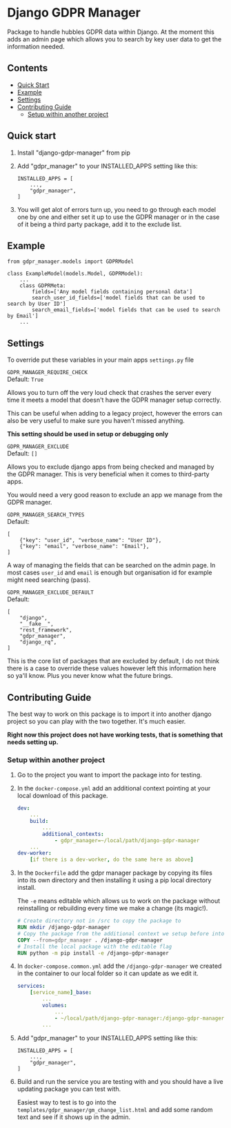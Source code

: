 
Django GDPR Manager
=====

Package to handle hubbles GDPR data within Django. At the moment this adds an admin page which allows you to search by key user data to get the information needed.

Contents
----
- [Quick Start](#quick-start)
- [Example](#example)
- [Settings](#settings)
- [Contributing Guide](#contributing-guide)
    - [Setup within another project](#setup-within-another-project)

Quick start
-----------
1. Install "django-gdpr-manager" from pip 

1. Add "gdpr_manager" to your INSTALLED_APPS setting like this:
    ```
    INSTALLED_APPS = [
        ...,
        "gdpr_manager",
    ]
    ```

2. You will get alot of errors turn up, you need to go through each model one by one and either set it up to use the GDPR manager or in the case of it being a third party package, add it to the exclude list.

Example
-----------
```
from gdpr_manager.models import GDPRModel

class ExampleModel(models.Model, GDPRModel):
    ...
    class GDPRMeta:
        fields=['Any model fields containing personal data']
        search_user_id_fields=['model fields that can be used to search by User ID']
        search_email_fields=['model fields that can be used to search by Email']
    ...
```

Settings
-----------
To override put these variables in your main apps `settings.py` file

`GDPR_MANAGER_REQUIRE_CHECK` <br>
Default: `True`

Allows you to turn off the very loud check that crashes the server every time it meets a model that doesn't have the GDPR manager setup correctly. 

This can be useful when adding to a legacy project, however the errors can also be very useful to make sure you haven't missed anything.

**This setting should be used in setup or debugging only**

`GDPR_MANAGER_EXCLUDE` <br>
Default: `[]`

Allows you to exclude django apps from being checked and managed by the GDPR manager. This is very beneficial when it comes to third-party apps.

You would need a very good reason to exclude an app we manage from the GDPR manager.

`GDPR_MANAGER_SEARCH_TYPES` <br>
Default:
```
[
    {"key": "user_id", "verbose_name": "User ID"},
    {"key": "email", "verbose_name": "Email"},
]
```

A way of managing the fields that can be searched on the admin page. In most cases `user_id` and `email` is enough but organisation id for example might need searching (pass).

`GDPR_MANAGER_EXCLUDE_DEFAULT` <br>
Default:
```
[
    "django",
    "__fake__",
    "rest_framework",
    "gdpr_manager",
    "django_rq",
]
```
This is the core list of packages that are excluded by default, I do not think there is a case to override these values however left this information here so ya'll know. Plus you never know what the future brings.

Contributing Guide
-----------
The best way to work on this package is to import it into another django project so you can play with the two together. It's much easier.

**Right now this project does not have working tests, that is something that needs setting up.**

### Setup within another project
1. Go to the project you want to import the package into for testing.
2. In the `docker-compose.yml` add an additional context pointing at your local download of this package.
    ```yaml
    dev:
        ...
        build:
            ...
            additional_contexts:
                - gdpr_manager=~/local/path/django-gdpr-manager
        ...
    dev-worker:
        [if there is a dev-worker, do the same here as above]
    ```
3. In the `Dockerfile` add the gdpr manager package by copying its files into its own directory and then installing it using a pip local directory install. 

    The `-e` means editable which allows us to work on the package without reinstalling or rebuilding every time we make a change (its magic!).

    ```Dockerfile
    # Create directory not in /src to copy the package to
    RUN mkdir /django-gdpr-manager
    # Copy the package from the additional context we setup before into the container
    COPY --from=gdpr_manager . /django-gdpr-manager
    # Install the local package with the editable flag
    RUN python -m pip install -e /django-gdpr-manager
    ```

4. In `docker-compose.common.yml` add the `/django-gdpr-manager` we created in the container to our local folder so it can update as we edit it.
    ```yaml
    services:
        [service_name]_base:
            ...
            volumes:
                ...
                - ~/local/path/django-gdpr-manager:/django-gdpr-manager
            ...
    ```
5. Add "gdpr_manager" to your INSTALLED_APPS setting like this:
    ```
    INSTALLED_APPS = [
        ...,
        "gdpr_manager",
    ]
    ```
6. Build and run the service you are testing with and you should have a live updating package you can test with. 

    Easiest way to test is to go into the `templates/gdpr_manager/gm_change_list.html` and add some random text and see if it shows up in the admin.
